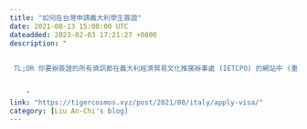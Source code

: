 ```yaml
---
title: "如何在台灣申請義大利學生簽證"
date: 2021-08-13 15:00:00 UTC
dateadded: 2023-02-03 17:21:27 +0800
description: "
    
       
 TL;DR 你要辦簽證的所有資訊都在義大利經濟貿易文化推廣辦事處 (IETCPO) 的網站中 (重點是 Google 搜尋還不是第一位，超蝦的)，有任何問題每天 14~16:30 可以撥打 +886 2-2345-0320 #111/112 直接電洽辦事處 
 
    
    "
link: "https://tigercosmos.xyz/post/2021/08/italy/apply-visa/"
category: [Liu An-Chi's blog]
---
```

